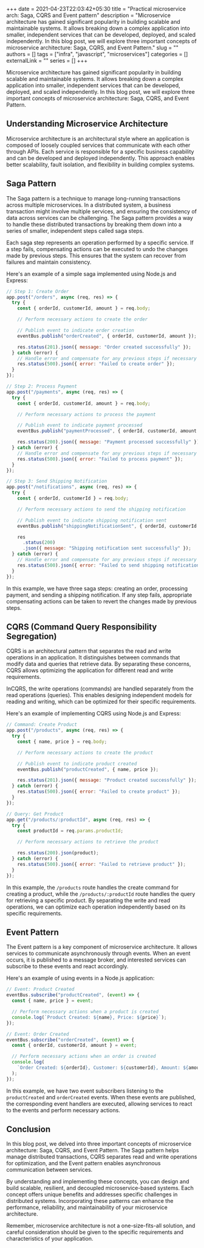 +++ 
date = 2021-04-23T22:03:42+05:30
title = "Practical microservice arch: Saga, CQRS and Event pattern"
description = "Microservice architecture has gained significant popularity in building scalable and maintainable systems. It allows breaking down a complex application into smaller, independent services that can be developed, deployed, and scaled independently. In this blog post, we will explore three important concepts of microservice architecture: Saga, CQRS, and Event Pattern."
slug = ""
authors = []
tags = ["infra", "javascript", "microservices"]
categories = []
externalLink = ""
series = []
+++

Microservice architecture has gained significant popularity in building scalable and maintainable systems. It allows breaking down a complex application into smaller, independent services that can be developed, deployed, and scaled independently. In this blog post, we will explore three important concepts of microservice architecture: Saga, CQRS, and Event Pattern.

## Understanding Microservice Architecture

Microservice architecture is an architectural style where an application is composed of loosely coupled services that communicate with each other through APIs. Each service is responsible for a specific business capability and can be developed and deployed independently. This approach enables better scalability, fault isolation, and flexibility in building complex systems.

## Saga Pattern

The Saga pattern is a technique to manage long-running transactions across multiple microservices. In a distributed system, a business transaction might involve multiple services, and ensuring the consistency of data across services can be challenging. The Saga pattern provides a way to handle these distributed transactions by breaking them down into a series of smaller, independent steps called saga steps.

Each saga step represents an operation performed by a specific service. If a step fails, compensating actions can be executed to undo the changes made by previous steps. This ensures that the system can recover from failures and maintain consistency.

Here's an example of a simple saga implemented using Node.js and Express:

```js
// Step 1: Create Order
app.post("/orders", async (req, res) => {
  try {
    const { orderId, customerId, amount } = req.body;

    // Perform necessary actions to create the order

    // Publish event to indicate order creation
    eventBus.publish("orderCreated", { orderId, customerId, amount });

    res.status(201).json({ message: "Order created successfully" });
  } catch (error) {
    // Handle error and compensate for any previous steps if necessary
    res.status(500).json({ error: "Failed to create order" });
  }
});

// Step 2: Process Payment
app.post("/payments", async (req, res) => {
  try {
    const { orderId, customerId, amount } = req.body;

    // Perform necessary actions to process the payment

    // Publish event to indicate payment processed
    eventBus.publish("paymentProcessed", { orderId, customerId, amount });

    res.status(200).json({ message: "Payment processed successfully" });
  } catch (error) {
    // Handle error and compensate for any previous steps if necessary
    res.status(500).json({ error: "Failed to process payment" });
  }
});

// Step 3: Send Shipping Notification
app.post("/notifications", async (req, res) => {
  try {
    const { orderId, customerId } = req.body;

    // Perform necessary actions to send the shipping notification

    // Publish event to indicate shipping notification sent
    eventBus.publish("shippingNotificationSent", { orderId, customerId });

    res
      .status(200)
      .json({ message: "Shipping notification sent successfully" });
  } catch (error) {
    // Handle error and compensate for any previous steps if necessary
    res.status(500).json({ error: "Failed to send shipping notification" });
  }
});
```

In this example, we have three saga steps: creating an order, processing payment, and sending a shipping notification. If any step fails, appropriate compensating actions can be taken to revert the changes made by previous steps.

## CQRS (Command Query Responsibility Segregation)

CQRS is an architectural pattern that separates the read and write operations in an application. It distinguishes between commands that modify data and queries that retrieve data. By separating these concerns, CQRS allows optimizing the application for different read and write requirements.

InCQRS, the write operations (commands) are handled separately from the read operations (queries). This enables designing independent models for reading and writing, which can be optimized for their specific requirements.

Here's an example of implementing CQRS using Node.js and Express:

```js
// Command: Create Product
app.post("/products", async (req, res) => {
  try {
    const { name, price } = req.body;

    // Perform necessary actions to create the product

    // Publish event to indicate product created
    eventBus.publish("productCreated", { name, price });

    res.status(201).json({ message: "Product created successfully" });
  } catch (error) {
    res.status(500).json({ error: "Failed to create product" });
  }
});

// Query: Get Product
app.get("/products/:productId", async (req, res) => {
  try {
    const productId = req.params.productId;

    // Perform necessary actions to retrieve the product

    res.status(200).json(product);
  } catch (error) {
    res.status(500).json({ error: "Failed to retrieve product" });
  }
});
```

In this example, the `/products` route handles the create command for creating a product, while the `/products/:productId` route handles the query for retrieving a specific product. By separating the write and read operations, we can optimize each operation independently based on its specific requirements.

## Event Pattern

The Event pattern is a key component of microservice architecture. It allows services to communicate asynchronously through events. When an event occurs, it is published to a message broker, and interested services can subscribe to these events and react accordingly.

Here's an example of using events in a Node.js application:

```js
// Event: Product Created
eventBus.subscribe("productCreated", (event) => {
  const { name, price } = event;

  // Perform necessary actions when a product is created
  console.log(`Product Created: ${name}, Price: ${price}`);
});

// Event: Order Created
eventBus.subscribe("orderCreated", (event) => {
  const { orderId, customerId, amount } = event;

  // Perform necessary actions when an order is created
  console.log(
    `Order Created: ${orderId}, Customer: ${customerId}, Amount: ${amount}`
  );
});
```

In this example, we have two event subscribers listening to the `productCreated` and `orderCreated` events. When these events are published, the corresponding event handlers are executed, allowing services to react to the events and perform necessary actions.

## Conclusion

In this blog post, we delved into three important concepts of microservice architecture: Saga, CQRS, and Event Pattern. The Saga pattern helps manage distributed transactions, CQRS separates read and write operations for optimization, and the Event pattern enables asynchronous communication between services.

By understanding and implementing these concepts, you can design and build scalable, resilient, and decoupled microservice-based systems. Each concept offers unique benefits and addresses specific challenges in distributed systems. Incorporating these patterns can enhance the performance, reliability, and maintainability of your microservice architecture.

Remember, microservice architecture is not a one-size-fits-all solution, and careful consideration should be given to the specific requirements and characteristics of your application.

